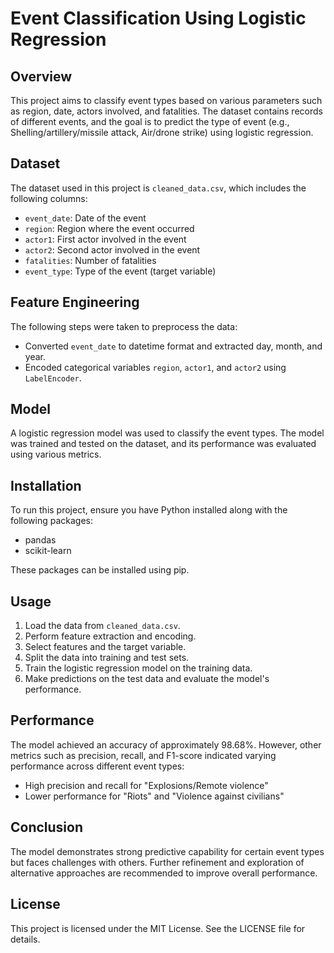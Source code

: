 # Event Classification Using Logistic Regression

## Overview

This project aims to classify event types based on various parameters such as region, date, actors involved, and fatalities. The dataset contains records of different events, and the goal is to predict the type of event (e.g., Shelling/artillery/missile attack, Air/drone strike) using logistic regression.

## Dataset

The dataset used in this project is `cleaned_data.csv`, which includes the following columns:

- `event_date`: Date of the event
- `region`: Region where the event occurred
- `actor1`: First actor involved in the event
- `actor2`: Second actor involved in the event
- `fatalities`: Number of fatalities
- `event_type`: Type of the event (target variable)

## Feature Engineering

The following steps were taken to preprocess the data:

- Converted `event_date` to datetime format and extracted day, month, and year.
- Encoded categorical variables `region`, `actor1`, and `actor2` using `LabelEncoder`.

## Model

A logistic regression model was used to classify the event types. The model was trained and tested on the dataset, and its performance was evaluated using various metrics.

## Installation

To run this project, ensure you have Python installed along with the following packages:

- pandas
- scikit-learn

These packages can be installed using pip.

## Usage

1. Load the data from `cleaned_data.csv`.
2. Perform feature extraction and encoding.
3. Select features and the target variable.
4. Split the data into training and test sets.
5. Train the logistic regression model on the training data.
6. Make predictions on the test data and evaluate the model's performance.

## Performance

The model achieved an accuracy of approximately 98.68%. However, other metrics such as precision, recall, and F1-score indicated varying performance across different event types:

- High precision and recall for "Explosions/Remote violence"
- Lower performance for "Riots" and "Violence against civilians"

## Conclusion

The model demonstrates strong predictive capability for certain event types but faces challenges with others. Further refinement and exploration of alternative approaches are recommended to improve overall performance.

## License

This project is licensed under the MIT License. See the LICENSE file for details.
